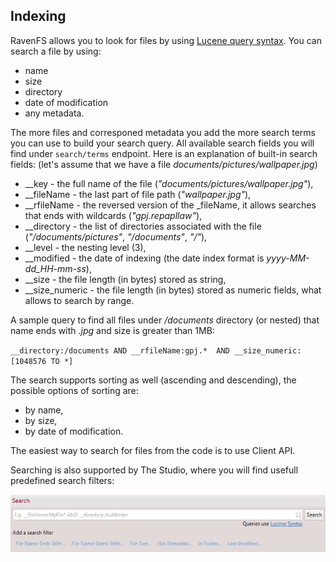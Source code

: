 ﻿## Indexing

RavenFS allows you to look for files by using [Lucene query syntax](http://lucene.apache.org/core/old_versioned_docs/versions/3_0_0/queryparsersyntax.html). You can search a file by using:

* name
* size
* directory
* date of modification
* any metadata.

The more files and corresponed metadata you add the more search terms you can use to build your search query. All available search fields you will find under `search/terms` endpoint. Here is an explanation of built-in search fields: 
(let's assume that we have a file *documents/pictures/wallpaper.jpg*)

* __key - the full name of the file (*"documents/pictures/wallpaper.jpg"*),
* __fileName - the last part of file path (*"wallpaper.jpg"*),
* __rfileName - the reversed version of the _fileName, it allows searches that ends with wildcards (*"gpj.repapllaw"*),
* __directory - the list of directories associated with the file (*"/documents/pictures"*, *"/documents"*, *"/"*),
* __level - the nesting level (3),
* __modified - the date of indexing (the date index format is *yyyy-MM-dd_HH-mm-ss*),
* __size - the file length (in bytes) stored as string,
* __size_numeric - the file length (in bytes) stored as numeric fields, what allows to search by range.

A sample query to find all files under */documents* directory (or nested) that name ends with *.jpg* and size is greater than 1MB:

`__directory:/documents AND __rfileName:gpj.*  AND __size_numeric:[1048576 TO *]`

The search supports sorting as well (ascending and descending), the possible options of sorting are:

* by name,
* by size,
* by date of modification.

The easiest way to search for files from the code is to use Client API.

Searching is also supported by The Studio, where you will find usefull predefined search filters:

![Figure 1: Search filters](images\studio-search-filters.png)
